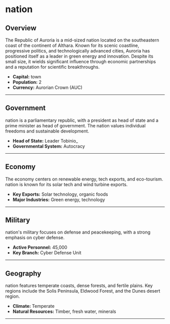 # nation

## Overview
The Republic of Auroria is a mid-sized nation located on the southeastern coast of the continent of Althara. Known for its scenic coastline, progressive politics, and technologically advanced cities, Auroria has positioned itself as a leader in green energy and innovation. Despite its small size, it wields significant influence through economic partnerships and a reputation for scientific breakthroughs.

- **Capital:** town
- **Population:** 2
- **Currency:** Aurorian Crown (AUC)

---

## Government
nation is a parliamentary republic, with a president as head of state and a prime minister as head of government. The nation values individual freedoms and sustainable development.

- **Head of State:** Leader Tobinio_
- **Governmental System:** Autocracy

---

## Economy
The economy centers on renewable energy, tech exports, and eco-tourism. nation is known for its solar tech and wind turbine exports.

- **Key Exports:** Solar technology, organic foods
- **Major Industries:** Green energy, technology

---

## Military
nation's military focuses on defense and peacekeeping, with a strong emphasis on cyber defense.

- **Active Personnel:** 45,000
- **Key Branch:** Cyber Defense Unit

---

## Geography
nation features temperate coasts, dense forests, and fertile plains. Key regions include the Solis Peninsula, Eldwood Forest, and the Dunes desert region.

- **Climate:** Temperate
- **Natural Resources:** Timber, fresh water, minerals

---